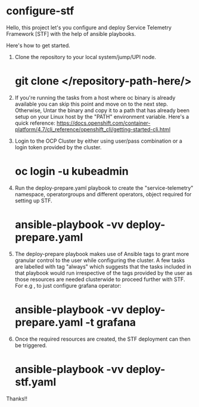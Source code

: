 # configure-stf

Hello, this project let's you configure and deploy Service Telemetry Framework [STF] with the help of ansible playbooks.

Here's how to get started.

1. Clone the repository to your local system/jump/UPI node.
   # git clone </repository-path-here/>

2. If you're running the tasks from a host where oc binary is already available you can skip this point and move on to the next step.
   Otherwise,
     Untar the binary and copy it to a path that has already been setup on your Linux host by the "PATH" environment variable.
     Here's a quick reference: https://docs.openshift.com/container-platform/4.7/cli_reference/openshift_cli/getting-started-cli.html

3. Login to the OCP Cluster by either using user/pass combination or a login token provided by the cluster.
   # oc login -u kubeadmin <api-url>
  
4. Run the deploy-prepare.yaml playbook to create the "service-telemetry" namespace, operatorgroups and different operators, object required for setting up STF.
   # ansible-playbook -vv deploy-prepare.yaml
  
5. The deploy-prepare playbook makes use of Ansible tags to grant more granular control to the user while configuring the cluster. A few tasks are labelled with tag "always"
   which suggests that the tasks included in that playbook would run irrespective of the tags provided by the user as those resources are needed clusterwide to proceed
   further with STF.
   For e.g , to just configure grafana operator:
   # ansible-playbook -vv deploy-prepare.yaml -t grafana
  
6. Once the required resources are created, the STF deployment can then be triggered.
   # ansible-playbook -vv deploy-stf.yaml
  
Thanks!!
   

